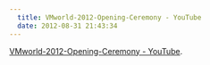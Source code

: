 ```yaml
---
  title: VMworld-2012-Opening-Ceremony - YouTube
  date: 2012-08-31 21:43:34
---
```


[VMworld-2012-Opening-Ceremony - YouTube](http://www.youtube.com/watch?v=JcmPFQSrtMY).
